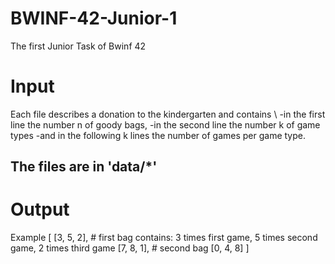 # BWINF-42-Junior-1
The first Junior Task of Bwinf 42

# Input
Each file describes a donation to the kindergarten and contains \\
-in the first line the number n of goody bags,
-in the second line the number k of game types
-and in the following k lines the number of games per game type.

## The files are in 'data/*'

# Output
Example
[
    [3, 5, 2], # first bag contains: 3 times first game, 5 times second game, 2 times third game
    [7, 8, 1], # second bag
    [0, 4, 8]
]
